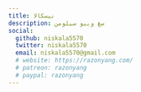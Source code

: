 ```yaml
---
title: نيسکالا
description: سڠ ويبو سيلومن
social:
  github: niskala5570
  twitter: niskala5570
  email: niskala5570@gmail.com
  # website: https://razonyang.com/
  # patreon: razonyang
  # paypal: razonyang
---
```


